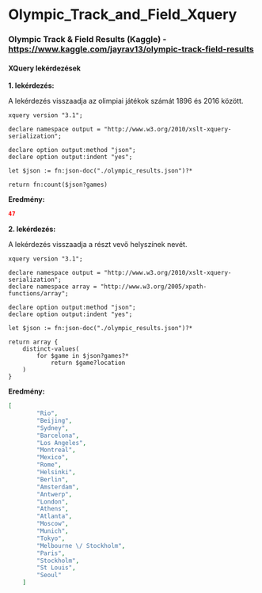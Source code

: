 # Olympic_Track_and_Field_Xquery
### Olympic Track & Field Results (Kaggle) - https://www.kaggle.com/jayrav13/olympic-track-field-results

#### XQuery lekérdezések

**1. lekérdezés:**

A lekérdezés visszaadja az olimpiai játékok számát 1896 és 2016 között.

```xquery
xquery version "3.1";

declare namespace output = "http://www.w3.org/2010/xslt-xquery-serialization";

declare option output:method "json";
declare option output:indent "yes";

let $json := fn:json-doc("./olympic_results.json")?*

return fn:count($json?games)
```
**Eredmény:**
```json
47
```

**2. lekérdezés:**

A lekérdezés visszaadja a részt vevő helyszínek nevét.

```xquery
xquery version "3.1";

declare namespace output = "http://www.w3.org/2010/xslt-xquery-serialization";
declare namespace array = "http://www.w3.org/2005/xpath-functions/array";

declare option output:method "json";
declare option output:indent "yes";

let $json := fn:json-doc("./olympic_results.json")?*

return array {
    distinct-values(
        for $game in $json?games?*
            return $game?location
    )
}
```
**Eredmény:**
```json
[
        "Rio",
        "Beijing",
        "Sydney",
        "Barcelona",
        "Los Angeles",
        "Montreal",
        "Mexico",
        "Rome",
        "Helsinki",
        "Berlin",
        "Amsterdam",
        "Antwerp",
        "London",
        "Athens",
        "Atlanta",
        "Moscow",
        "Munich",
        "Tokyo",
        "Melbourne \/ Stockholm",
        "Paris",
        "Stockholm",
        "St Louis",
        "Seoul"
    ]
```
